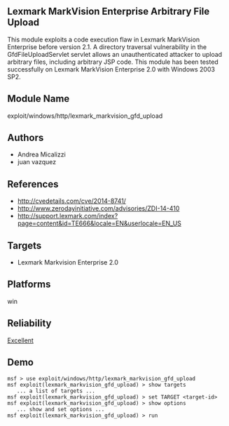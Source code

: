 ## Lexmark MarkVision Enterprise Arbitrary File Upload

This module exploits a code execution flaw in Lexmark 
MarkVision Enterprise before version 2.1. A directory 
traversal vulnerability in the GfdFileUploadServlet servlet 
allows an unauthenticated attacker to upload arbitrary 
files, including arbitrary JSP code. This module has been 
tested successfully on Lexmark MarkVision Enterprise 2.0 
with Windows 2003 SP2.


## Module Name
exploit/windows/http/lexmark_markvision_gfd_upload

## Authors
* Andrea Micalizzi
* juan vazquez


## References
* http://cvedetails.com/cve/2014-8741/
* http://www.zerodayinitiative.com/advisories/ZDI-14-410
* http://support.lexmark.com/index?page=content&id=TE666&locale=EN&userlocale=EN_US



## Targets
* Lexmark Markvision Enterprise 2.0


## Platforms
win

## Reliability
[Excellent](https://github.com/rapid7/metasploit-framework/wiki/Exploit-Ranking)

## Demo

```
msf > use exploit/windows/http/lexmark_markvision_gfd_upload
msf exploit(lexmark_markvision_gfd_upload) > show targets
   ... a list of targets ...
msf exploit(lexmark_markvision_gfd_upload) > set TARGET <target-id>
msf exploit(lexmark_markvision_gfd_upload) > show options
   ... show and set options ...
msf exploit(lexmark_markvision_gfd_upload) > run
```
    
    